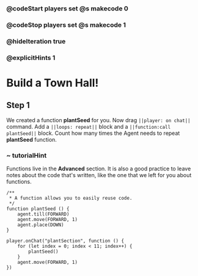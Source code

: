 ### @codeStart players set @s makecode 0
### @codeStop players set @s makecode 1

### @hideIteration true 
### @explicitHints 1


# Build a Town Hall!

## Step 1
We created a function **plantSeed** for you. Now drag ``||player: on chat||`` command. Add a ``||loops: repeat||`` block and a ``||function:call plantSeed||`` block. Count how many times the Agent needs to repeat **plantSeed** function. 

### ~ tutorialHint
Functions live in the **Advanced** section. It is also a good practice to leave notes about the code that's written, like the one that we left for you about functions. 

```template
/**
 * A function allows you to easily reuse code.
 */
function plantSeed () {
    agent.till(FORWARD)
    agent.move(FORWARD, 1)
    agent.place(DOWN)
}
```

```ghost
player.onChat("plantSection", function () {
    for (let index = 0; index < 11; index++) {
        plantSeed()
    }
    agent.move(FORWARD, 1)
})
```
